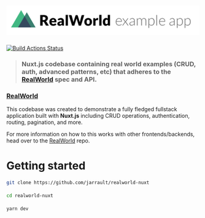 # ![RealWorld Example App](logo.png)
[![Build Actions Status](https://github.com/jarrault/realworld-nuxt/workflows/Nuxt%20buil/badge.svg)](https://github.com/jarrault/realworld-nuxt/actions)

> ### Nuxt.js codebase containing real world examples (CRUD, auth, advanced patterns, etc) that adheres to the [RealWorld](https://github.com/gothinkster/realworld) spec and API.

### [RealWorld](https://github.com/gothinkster/realworld)


This codebase was created to demonstrate a fully fledged fullstack application built with **Nuxt.js** including CRUD operations, authentication, routing, pagination, and more.

For more information on how to this works with other frontends/backends, head over to the [RealWorld](https://github.com/gothinkster/realworld) repo.

# Getting started

```bash
git clone https://github.com/jarrault/realworld-nuxt

cd realworld-nuxt

yarn dev
```

